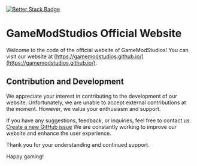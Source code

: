 [![Better Stack Badge](https://uptime.betterstack.com/status-badges/v1/monitor/1dpws.svg)](https://uptime.betterstack.com/?utm_source=status_badge)
# GameModStudios Official Website

Welcome to the code of the official website of GameModStudios! You can visit our website at [https://gamemodstudios.github.io/](https://gamemodstudios.github.io/).

## Contribution and Development

We appreciate your interest in contributing to the development of our website. Unfortunately, we are unable to accept external contributions at the moment. However, we value your enthusiasm and support.

If you have any suggestions, feedback, or inquiries, feel free to contact us. [Create a new GitHub issue](https://github.com/Gamemodstudios/Gamemodstudios.github.io/issues/new?assignees=&labels=security&template=security-vulnerability-report.md&title=) We are constantly working to improve our website and enhance the user experience.

Thank you for your understanding and continued support.

Happy gaming!
